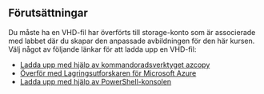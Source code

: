 ## <a name="prerequisites"></a>Förutsättningar 
Du måste ha en VHD-fil har överförts till storage-konto som är associerade med labbet där du skapar den anpassade avbildningen för den här kursen. Välj något av följande länkar för att ladda upp en VHD-fil:

- [Ladda upp med hjälp av kommandoradsverktyget azcopy](../articles/lab-services/devtest-lab-upload-vhd-using-azcopy.md)
- [Överför med Lagringsutforskaren för Microsoft Azure](../articles/lab-services/devtest-lab-upload-vhd-using-storage-explorer.md)
- [Ladda upp med hjälp av PowerShell-konsolen](../articles/lab-services/devtest-lab-upload-vhd-using-powershell.md)
